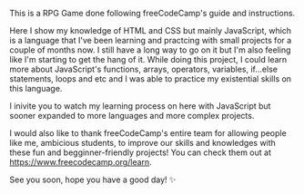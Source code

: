 This is a RPG Game done following freeCodeCamp's guide and instructions. 

Here I show my knowledge of HTML and CSS but mainly JavaScript, which is a language that I've been learning
and practcing with small projects for a couple of months now. I still have a long way to go on it but I'm also feeling like I'm starting to get the hang of it.
While doing this project, I could learn more about JavaScript's functions, arrays, operators, variables, if...else statements, loops and etc and I was able to practice my existential skills on this language.

I inivite you to watch my learning process on here with JavaScript but sooner expanded to more languages and more complex projects.

I would also like to thank freeCodeCamp's entire team for allowing people like me, ambicious students, to improve our
skills and knowledges with these fun and begginner-friendly projects! You can check them out at https://www.freecodecamp.org/learn.

See you soon, hope you have a good day! ✨